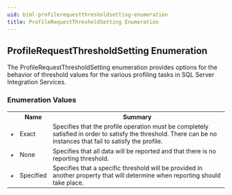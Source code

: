 ```yaml
---
uid: biml-profilerequestthresholdsetting-enumeration
title: ProfileRequestThresholdSetting Enumeration
---
```


## ProfileRequestThresholdSetting Enumeration

<div class="LanguageSummary"><div class ="SummaryItem">The ProfileRequestThresholdSetting enumeration provides options for the behavior of threshold values for the various profiling tasks in SQL Server Integration Services.</div></div>
<div class="EnumValueGroup">

### Enumeration Values

<table id="EnumValue" class="MemberList"><tbody><tr><th class="MemberTypeIconColumnHeader">&nbsp;</th><th class="MemberNameColumnHeader">Name</th><th class="MemberSummaryColumnHeader">Summary</th></tr><tr class="cd0"><td align="center" class="MemberTypeIcon"><img src="enumValue.png"></img></td><td class="MemberName">Exact</td><td class="MemberSummary"><div class ="SummaryItem">Specifies that the profile operation must be completely satisfied in order to satisfy the threshold.  There can be no instances that fail to satisfy the profile.</div></td></tr><tr class="cd1"><td align="center" class="MemberTypeIcon"><img src="enumValue.png"></img></td><td class="MemberName">None</td><td class="MemberSummary"><div class ="SummaryItem">Specifies that all data will be reported and that there is no reporting threshold.</div></td></tr><tr class="cd0"><td align="center" class="MemberTypeIcon"><img src="enumValue.png"></img></td><td class="MemberName">Specified</td><td class="MemberSummary"><div class ="SummaryItem">Specifies that a specific threshold will be provided in another property that will determine when reporting should take place.</div></td></tr></tbody></table>
</div>